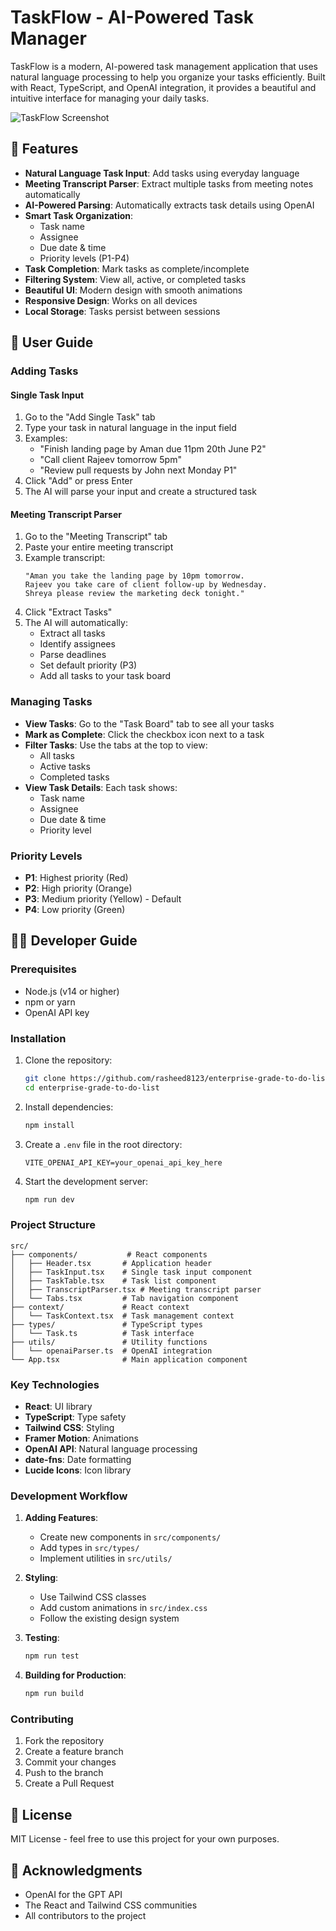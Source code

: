 # TaskFlow - AI-Powered Task Manager

TaskFlow is a modern, AI-powered task management application that uses natural language processing to help you organize your tasks efficiently. Built with React, TypeScript, and OpenAI integration, it provides a beautiful and intuitive interface for managing your daily tasks.

![TaskFlow Screenshot](screenshot.png)

## 🌟 Features

- **Natural Language Task Input**: Add tasks using everyday language
- **Meeting Transcript Parser**: Extract multiple tasks from meeting notes automatically
- **AI-Powered Parsing**: Automatically extracts task details using OpenAI
- **Smart Task Organization**: 
  - Task name
  - Assignee
  - Due date & time
  - Priority levels (P1-P4)
- **Task Completion**: Mark tasks as complete/incomplete
- **Filtering System**: View all, active, or completed tasks
- **Beautiful UI**: Modern design with smooth animations
- **Responsive Design**: Works on all devices
- **Local Storage**: Tasks persist between sessions

## 👥 User Guide

### Adding Tasks

#### Single Task Input
1. Go to the "Add Single Task" tab
2. Type your task in natural language in the input field
3. Examples:
   - "Finish landing page by Aman due 11pm 20th June P2"
   - "Call client Rajeev tomorrow 5pm"
   - "Review pull requests by John next Monday P1"
4. Click "Add" or press Enter
5. The AI will parse your input and create a structured task

#### Meeting Transcript Parser
1. Go to the "Meeting Transcript" tab
2. Paste your entire meeting transcript
3. Example transcript:
   ```
   "Aman you take the landing page by 10pm tomorrow. 
   Rajeev you take care of client follow-up by Wednesday. 
   Shreya please review the marketing deck tonight."
   ```
4. Click "Extract Tasks"
5. The AI will automatically:
   - Extract all tasks
   - Identify assignees
   - Parse deadlines
   - Set default priority (P3)
   - Add all tasks to your task board

### Managing Tasks

- **View Tasks**: Go to the "Task Board" tab to see all your tasks
- **Mark as Complete**: Click the checkbox icon next to a task
- **Filter Tasks**: Use the tabs at the top to view:
  - All tasks
  - Active tasks
  - Completed tasks
- **View Task Details**: Each task shows:
  - Task name
  - Assignee
  - Due date & time
  - Priority level

### Priority Levels

- **P1**: Highest priority (Red)
- **P2**: High priority (Orange)
- **P3**: Medium priority (Yellow) - Default
- **P4**: Low priority (Green)

## 👨‍💻 Developer Guide

### Prerequisites

- Node.js (v14 or higher)
- npm or yarn
- OpenAI API key

### Installation

1. Clone the repository:
   ```bash
   git clone https://github.com/rasheed8123/enterprise-grade-to-do-list.git
   cd enterprise-grade-to-do-list
   ```

2. Install dependencies:
   ```bash
   npm install
   ```

3. Create a `.env` file in the root directory:
   ```
   VITE_OPENAI_API_KEY=your_openai_api_key_here
   ```

4. Start the development server:
   ```bash
   npm run dev
   ```

### Project Structure

```
src/
├── components/           # React components
│   ├── Header.tsx       # Application header
│   ├── TaskInput.tsx    # Single task input component
│   ├── TaskTable.tsx    # Task list component
│   ├── TranscriptParser.tsx # Meeting transcript parser
│   └── Tabs.tsx         # Tab navigation component
├── context/             # React context
│   └── TaskContext.tsx  # Task management context
├── types/               # TypeScript types
│   └── Task.ts          # Task interface
├── utils/               # Utility functions
│   └── openaiParser.ts  # OpenAI integration
└── App.tsx              # Main application component
```

### Key Technologies

- **React**: UI library
- **TypeScript**: Type safety
- **Tailwind CSS**: Styling
- **Framer Motion**: Animations
- **OpenAI API**: Natural language processing
- **date-fns**: Date formatting
- **Lucide Icons**: Icon library

### Development Workflow

1. **Adding Features**:
   - Create new components in `src/components/`
   - Add types in `src/types/`
   - Implement utilities in `src/utils/`

2. **Styling**:
   - Use Tailwind CSS classes
   - Add custom animations in `src/index.css`
   - Follow the existing design system

3. **Testing**:
   ```bash
   npm run test
   ```

4. **Building for Production**:
   ```bash
   npm run build
   ```

### Contributing

1. Fork the repository
2. Create a feature branch
3. Commit your changes
4. Push to the branch
5. Create a Pull Request

## 📝 License

MIT License - feel free to use this project for your own purposes.

## 🙏 Acknowledgments

- OpenAI for the GPT API
- The React and Tailwind CSS communities
- All contributors to the project 